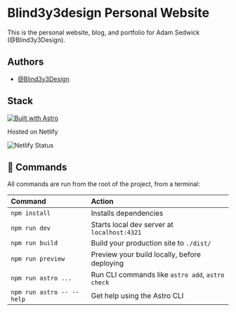 # Blind3y3design Personal Website

This is the personal website, blog, and portfolio for Adam Sedwick (@Blind3y3Design).

## Authors

- [@Blind3y3Design](https://github.com/Blind3y3Design)

## Stack

[![Built with Astro](https://astro.badg.es/v2/built-with-astro/small.svg)](https://astro.build)

Hosted on Netlify

![Netlify Status](https://api.netlify.com/api/v1/badges/6f8d73cf-8689-46e1-ae77-536230ae2b09/deploy-status)
## 🧞 Commands

All commands are run from the root of the project, from a terminal:

| Command                   | Action                                           |
| :------------------------ | :----------------------------------------------- |
| `npm install`             | Installs dependencies                            |
| `npm run dev`             | Starts local dev server at `localhost:4321`      |
| `npm run build`           | Build your production site to `./dist/`          |
| `npm run preview`         | Preview your build locally, before deploying     |
| `npm run astro ...`       | Run CLI commands like `astro add`, `astro check` |
| `npm run astro -- --help` | Get help using the Astro CLI                     |